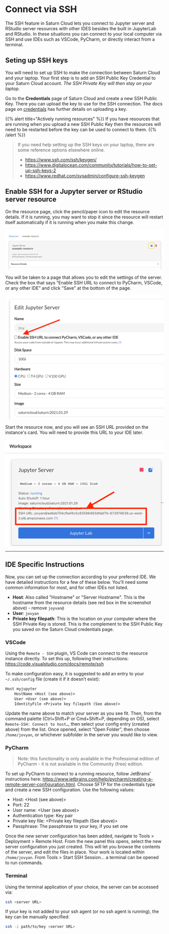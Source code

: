 # Connect via SSH

The SSH feature in Saturn Cloud lets you connect to Jupyter server and RStudio server resources with other IDES besides the built in JupyterLab and RStudio. In these situations you can connect to your local computer via SSH and use IDEs such as VSCode, PyCharm, or directly interact from a terminal.

## Seting up SSH keys

You will need to set up SSH to make the connection between Saturn Cloud and your laptop. Your first step is to add an SSH Public Key Credential to your Saturn Cloud account. *The SSH Private Key will then stay on your laptop.*

Go to the **Credentials** page of Saturn Cloud and create a new SSH Public Key. There you can upload the key to use for the SSH connection. The docs page on [credentials](<docs/Using Saturn Cloud/credentials.md>) has further details on uploading a key.

{{% alert title="Actively running resources" %}}
If you have resources that are running when you upload a new SSH Public Key then the resources will need to be restarted before the key can be used to connect to them.
{{% /alert %}}

> If you need help setting up the SSH keys on your laptop, there are some reference options elsewhere online.
> * <a href="https://www.ssh.com/ssh/keygen/" target='_blank' rel='noopener'>https://www.ssh.com/ssh/keygen/</a>
> * <a href="https://www.digitalocean.com/community/tutorials/how-to-set-up-ssh-keys-2" target='_blank' rel='noopener'>https://www.digitalocean.com/community/tutorials/how-to-set-up-ssh-keys-2</a>
> * <a href="https://www.redhat.com/sysadmin/configure-ssh-keygen" target='_blank' rel='noopener'>https://www.redhat.com/sysadmin/configure-ssh-keygen</a>

## Enable SSH for a Jupyter server or RStudio server resource

On the resource page, click the pencil/paper icon to edit the resource details. If it is running, you may want to stop it since the resource will restart itself automatically if it is running when you make this change.

<img src="/images/docs/edit-resource-button.jpg" alt="Edit button within a resource" class="doc-image">

You will be taken to a page that allows you to edit the settings of the server. Check the box that says “Enable SSH URL to connect to PyCharm, VSCode, or any other IDE” and click "Save" at the bottom of the page.

<img src="/images/docs/ssh2.png" alt="Screenshot of Saturn Cloud Edit Jupyter Server form, with red arrow pointing to Enable SSH URL button" class="doc-image">

Start the resource now, and you will see an SSH URL provided on the instance's card. You will need to provide this URL to your IDE later.

<img src="/images/docs/ssh3.png" alt="Screenshot of Jupyter Server card with server running, arrow pointing to SSH URL shown, with box encircling it" class="doc-image">

***

## IDE Specific Instructions

Now, you can set up the connection according to your preferred IDE. We have detailed instructions for a few of these below. You'll need some common information for most, and for other IDEs not listed.

* **Host**: Also called "Hostname" or "Server Hostname". This is the hostname from the resource details (see red box in the screenshot above) - remove `joyvan@`
* **User**: `jovyan`
* **Private key filepath**: This is the location on your computer where the SSH Private Key is stored. This is the complement to the SSH Public Key you saved on the Saturn Cloud credentials page.

### VSCode

Using the `Remote - SSH` plugin, VS Code can connect to the resource instance directly. To set this up, following their instructions: <a href="https://code.visualstudio.com/docs/remote/ssh" target='_blank' rel='noopener'>https://code.visualstudio.com/docs/remote/ssh</a>

To make configuration easy, it is suggested to add an entry to your `~/.ssh/config` file (create it if it doesn’t exist):

```
Host myjupyter
    HostName <Host (see above)>
    User <User (see above)>
    IdentityFile <Private key filepath (See above)>
```

Update the name above to match your server as you see fit. Then, from the command palette (Ctrl+Shift+P or Cmd+Shift+P, depending on OS), select `Remote-SSH: Connect to host…`, then select your config entry (created above) from the list. Once opened, select “Open Folder”, then choose `/home/jovyan`, or whichever subfolder in the server you would like to view. 

### PyCharm

> Note: this functionality is only available in the Professional edition of PyCharm - it is not available in the Community (free) edition.

To set up PyCharm to connect to a running resource, follow JetBrains’ instructions here: <a href="https://www.jetbrains.com/help/pycharm/creating-a-remote-server-configuration.html" target='_blank' rel='noopener'>https://www.jetbrains.com/help/pycharm/creating-a-remote-server-configuration.html</a>. Choose SFTP for the credentials type and create a new SSH configuration. Use the following values:

* Host: <Host (see above)>
* Port: 22
* User name: <User (see above)>
* Authentication type: Key pair
* Private key file: <Private key filepath (See above)>
* Passphrase: The passphrase to your key, if you set one

Once the new server configuration has been added, navigate to Tools > Deployment > Remote Host. From the new panel this opens, select the new server configuration you just created. This will let you browse the contents of the server, and edit the files in place. Your work is located within `/home/jovyan`. From Tools > Start SSH Session… a terminal can be opened to run commands.

### Terminal

Using the terminal application of your choice, the server can be accessed via:

```bash
ssh <server URL>
```
If your key is not added to your ssh agent (or no ssh agent is running), the key can be manually specified:

```bash
ssh -i path/to/key <server URL>
```
